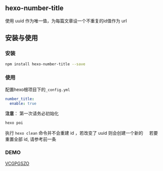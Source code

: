 ## hexo-number-title
使用 uuid 作为唯一值，为每篇文章设一个不重复的id值作为 url

## 安装与使用

### 安装
```bash
npm install hexo-number-title --save
```
### 使用
配置hexo根项目下的`_config.yml`

```yml
number_title:
  enable: true
```
**注意**：
第一次请务必初始化
```bash
hexo poi
```
执行 `hexo clean` 命令并不会重建 id ，若改变了 uuid 则会创建一个新的    
若要重置全部 id, 请参考前一条

### DEMO
[VCGPGSZO](http://hluglk.top)
